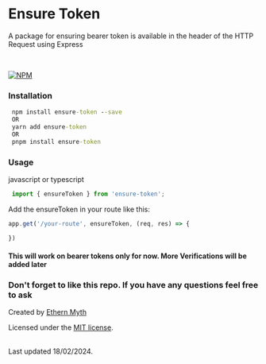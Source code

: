 
# Ensure Token

A package for ensuring bearer token is available in the header of the HTTP Request using Express

<br/>

[![NPM](https://nodei.co/npm/ensure-token.png)](https://nodei.co/npm/ensure-token/)

### Installation

``` cmd
 npm install ensure-token --save
 OR
 yarn add ensure-token
 OR
 pnpm install ensure-token
```

### Usage

javascript or typescript

``` javascript
 import { ensureToken } from 'ensure-token'; 
```

Add the ensureToken in your route like this:

``` javascript
app.get('/your-route', ensureToken, (req, res) => {

})
```

#### This will work on bearer tokens only for now. More Verifications will be added later

### Don't forget to like this repo. If you have any questions feel free to ask

Created by  [Ethern Myth](http://www.github.com/ethern-myth)
<br/>

Licensed under the [MIT license](http://www.opensource.org/licenses/mit-license).

<br/>
Last updated 18/02/2024.
